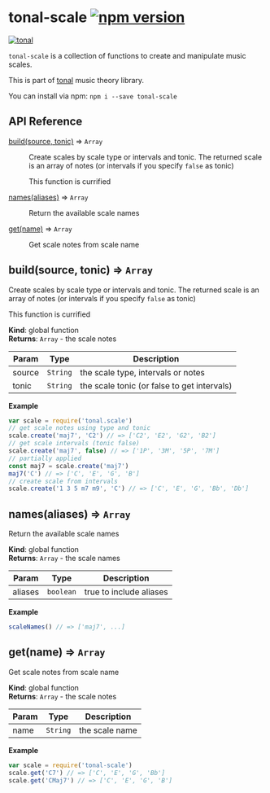 # tonal-scale [![npm version](https://img.shields.io/npm/v/tonal-scale.svg)](https://www.npmjs.com/package/tonal-scale)

[![tonal](https://img.shields.io/badge/tonal-scale-yellow.svg)](https://www.npmjs.com/browse/keyword/tonal)

`tonal-scale` is a collection of functions to create and manipulate music scales.

This is part of [tonal](https://www.npmjs.com/package/tonal) music theory library.

You can install via npm: `npm i --save tonal-scale`

## API Reference

<dl>
<dt><a href="#build">build(source, tonic)</a> ⇒ <code>Array</code></dt>
<dd><p>Create scales by scale type or intervals and tonic. The returned scale is an
array of notes (or intervals if you specify <code>false</code> as tonic)</p>
<p>This function is currified</p>
</dd>
<dt><a href="#names">names(aliases)</a> ⇒ <code>Array</code></dt>
<dd><p>Return the available scale names</p>
</dd>
<dt><a href="#get">get(name)</a> ⇒ <code>Array</code></dt>
<dd><p>Get scale notes from scale name</p>
</dd>
</dl>

<a name="build"></a>

## build(source, tonic) ⇒ <code>Array</code>
Create scales by scale type or intervals and tonic. The returned scale is an
array of notes (or intervals if you specify `false` as tonic)

This function is currified

**Kind**: global function  
**Returns**: <code>Array</code> - the scale notes  

| Param | Type | Description |
| --- | --- | --- |
| source | <code>String</code> | the scale type, intervals or notes |
| tonic | <code>String</code> | the scale tonic (or false to get intervals) |

**Example**  
```js
var scale = require('tonal.scale')
// get scale notes using type and tonic
scale.create('maj7', 'C2') // => ['C2', 'E2', 'G2', 'B2']
// get scale intervals (tonic false)
scale.create('maj7', false) // => ['1P', '3M', '5P', '7M']
// partially applied
const maj7 = scale.create('maj7')
maj7('C') // => ['C', 'E', 'G', 'B']
// create scale from intervals
scale.create('1 3 5 m7 m9', 'C') // => ['C', 'E', 'G', 'Bb', 'Db']
```
<a name="names"></a>

## names(aliases) ⇒ <code>Array</code>
Return the available scale names

**Kind**: global function  
**Returns**: <code>Array</code> - the scale names  

| Param | Type | Description |
| --- | --- | --- |
| aliases | <code>boolean</code> | true to include aliases |

**Example**  
```js
scaleNames() // => ['maj7', ...]
```
<a name="get"></a>

## get(name) ⇒ <code>Array</code>
Get scale notes from scale name

**Kind**: global function  
**Returns**: <code>Array</code> - the scale notes  

| Param | Type | Description |
| --- | --- | --- |
| name | <code>String</code> | the scale name |

**Example**  
```js
var scale = require('tonal-scale')
scale.get('C7') // => ['C', 'E', 'G', 'Bb']
scale.get('CMaj7') // => ['C', 'E', 'G', 'B']
```
